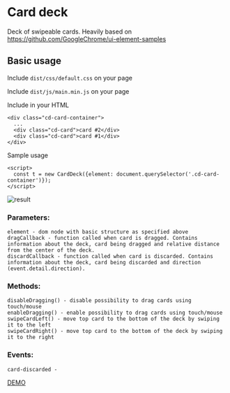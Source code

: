 # Card deck

Deck of swipeable cards. Heavily based on https://github.com/GoogleChrome/ui-element-samples

## Basic usage

Include `dist/css/default.css` on your page

Include `dist/js/main.min.js` on your page

Include in your HTML

    <div class="cd-card-container">
      ...
      <div class="cd-card">card #2</div>
      <div class="cd-card">card #1</div>
    </div>

Sample usage

    <script>
      const t = new CardDeck({element: document.querySelector('.cd-card-container')});
    </script>

![result](http://i.imgur.com/airbhXs.gif)

### Parameters:

    element - dom node with basic structure as specified above
    dragCallback - function called when card is dragged. Contains information about the deck, card being dragged and relative distance from the center of the deck.
    discardCallback - function called when card is discarded. Contains information about the deck, card being discarded and direction (event.detail.direction).

### Methods:

    disableDragging() - disable possibility to drag cards using touch/mouse
    enableDragging() - enable possibility to drag cards using touch/mouse
    swipeCardLeft() - move top card to the bottom of the deck by swiping it to the left
    swipeCardRight() - move top card to the bottom of the deck by swiping it to the right

### Events:

    card-discarded -

[DEMO](https://brainly.github.io/ui-components/components/card-deck/)
